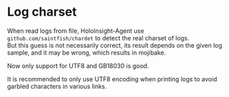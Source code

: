 # Log charset
When read logs from file, HoloInsight-Agent use `github.com/saintfish/chardet` to detect the real charset of logs.  
But this guess is not necessarily correct, its result depends on the given log sample, and it may be wrong, which results in mojibake.

Now only support for UTF8 and GB18030 is good.

It is recommended to only use UTF8 encoding when printing logs to avoid garbled characters in various links.